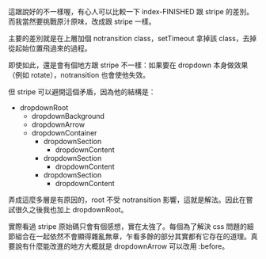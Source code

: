 這跟說好的不一樣喔，有心人可以比較一下 index-FINISHED 跟 stripe 的差別。而我當然要挑戰原汁原味，改成跟 stripe 一樣。

主要的差別就是在上層加個 notransition class，setTimeout 拿掉該 class，去掉從起始位置飛過來的過程。

即使如此，還是會有個地方跟 stripe 不一樣：如果要在 dropdown 本身做效果（例如 rotate），notransition 也會使他失效。

但 stripe 可以避開這個矛盾，因為他的結構是：

- dropdownRoot
  * dropdownBackground
  * dropdownArrow
  * dropdownContainer
    - dropdownSection
      * dropdownContent
    - dropdownSection
      * dropdownContent
    - dropdownSection
      * dropdownContent

弄成這麼多層是有原因的，root 不受 notransition 影響，這就是解法。因此在嘗試很久之後我也加上 dropdownRoot。

實際看過 stripe 原始碼只會有個感想，實在太強了。每個為了解決 css 問題的細節組合在一起依然不會顯得雜亂無章，乍看多餘的部分其實都有它存在的道理。真要說有什麼能改進的地方大概就是 dropdownArrow 可以改用 :before。
